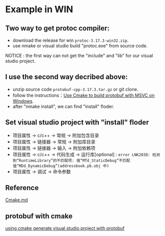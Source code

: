 # Example in WIN

## Two way to get protoc compiler:
* download the release for win `protoc-3.17.3-win32.zip`.
* use nmake or visual studio build "protoc.exe" from source code.

NOTICE : the first way can not get the "include" and "lib" for our visual studio project.

## I use the second way decribed above:

* unzip source code `protobuf-cpp-3.17.3.tar.gz` or git clone. 
* follow the instructions：[Use Cmake to build protobuf with MSVC on Windows](https://github.com/protocolbuffers/protobuf/blob/master/cmake/README.md).
* after "nmake install", we can find "install" floder.

## Set visual studio project with "install" floder

* 项目属性 -> c/c++ -> 常规 -> 附加包含目录
* 项目属性 -> 链接器 -> 常规 -> 附加库目录
* 项目属性 -> 链接器 -> 输入 -> 附加依赖项
* 项目属性 -> c/c++ -> 代码生成 -> 运行库[optional] : `error LNK2038: 检测到“RuntimeLibrary”的不匹配项: 值“MTd_StaticDebug”不匹配值“MDd_DynamicDebug”(addressbook.pb.obj 中)`
* 项目属性 -> 调试 -> 命令参数

## Reference

[Cmake.md](https://github.com/protocolbuffers/protobuf/blob/master/cmake/README.md)

## protobuf with cmake

[using cmake generate visual studio project with protobuf](https://github.com/zhang0xf/ryzom-server)
